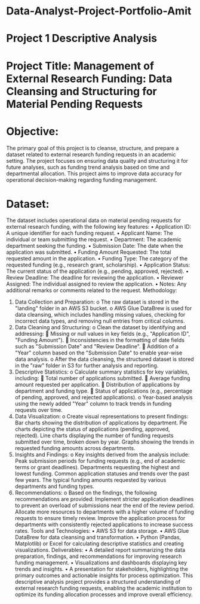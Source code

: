 # Data-Analyst-Project-Portfolio-Amit

# Project 1 Descriptive Analysis
# Project Title: Management of External Research Funding: Data Cleansing and Structuring for Material Pending Requests
# Objective:
The primary goal of this project is to cleanse, structure, and prepare a dataset related to external research funding requests in an academic setting. The project focuses on ensuring data quality and structuring it for future analyses, such as funding trend analysis based on time and departmental allocation. This project aims to improve data accuracy for operational decision-making regarding funding management.
# Dataset:
The dataset includes operational data on material pending requests for external research funding, with the following key features:
•	Application ID: A unique identifier for each funding request.
•	Applicant Name: The individual or team submitting the request.
•	Department: The academic department seeking the funding.
•	Submission Date: The date when the application was submitted.
•	Funding Amount Requested: The total requested amount in the application.
•	Funding Type: The category of the requested funding (e.g., research grant, scholarship).
•	Application Status: The current status of the application (e.g., pending, approved, rejected).
•	Review Deadline: The deadline for reviewing the application.
•	Reviewer Assigned: The individual assigned to review the application.
•	Notes: Any additional remarks or comments related to the request.
Methodology:
1.	Data Collection and Preparation:
o	The raw dataset is stored in the "landing" folder in an AWS S3 bucket.
o	AWS Glue DataBrew is used for data cleansing, which includes handling missing values, checking for incorrect data types, and removing null entries from critical columns.
2.	Data Cleaning and Structuring:
o	Clean the dataset by identifying and addressing:
	Missing or null values in key fields (e.g., "Application ID", "Funding Amount").
	Inconsistencies in the formatting of date fields such as "Submission Date" and "Review Deadline".
	Addition of a "Year" column based on the "Submission Date" to enable year-wise data analysis.
o	After the data cleansing, the structured dataset is stored in the "raw" folder in S3 for further analysis and reporting.
3.	Descriptive Statistics:
o	Calculate summary statistics for key variables, including:
	Total number of applications submitted.
	Average funding amount requested per application.
	Distribution of applications by department and funding type.
	Status of applications (e.g., percentage of pending, approved, and rejected applications).
o	Year-based analysis using the newly added "Year" column to track trends in funding requests over time.
4.	Data Visualization:
o	Create visual representations to present findings:
  Bar charts showing the distribution of applications by department.
  Pie charts depicting the status of applications (pending, approved, rejected).
  Line charts displaying the number of funding requests submitted over time, broken down by year.
  Graphs showing the trends in requested funding amounts across departments.
5.	Insights and Findings:
o	Key insights derived from the analysis include:
  Peak submission periods for funding requests (e.g., end of academic terms or grant deadlines).
  Departments requesting the highest and lowest funding.
  Common application statuses and trends over the past few years.
  The typical funding amounts requested by various departments and funding types.
6.	Recommendations:
o	Based on the findings, the following recommendations are provided:
  Implement stricter application deadlines to prevent an overload of submissions near the end of the review period.
  Allocate more resources to departments with a higher volume of funding requests to ensure timely review.
  Improve the application process for departments with consistently rejected applications to increase success rates.
Tools and Technologies:
•	AWS S3 for data storage.
•	AWS Glue DataBrew for data cleansing and transformation.
•	Python (Pandas, Matplotlib) or Excel for calculating descriptive statistics and creating visualizations.
Deliverables:
•	A detailed report summarizing the data preparation, findings, and recommendations for improving research funding management.
•	Visualizations and dashboards displaying key trends and insights.
•	A presentation for stakeholders, highlighting the primary outcomes and actionable insights for process optimization.
This descriptive analysis project provides a structured understanding of external research funding requests, enabling the academic institution to optimize its funding allocation processes and improve overall efficiency.
